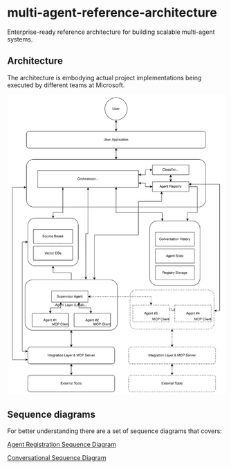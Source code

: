 # multi-agent-reference-architecture
Enterprise-ready reference architecture for building scalable multi-agent systems. 

## Architecture

The architecture is embodying actual project implementations
being executed by different teams at Microsoft.

![Architecture Diagram](./docs/Multi-Agent-Architecture.drawio.svg)

## Sequence diagrams

For better understanding there are a set of sequence diagrams that covers:

[Agent Registration Sequence Diagram](./docs/Multi-Agent-AgentRegistration-SequenceDiagram.md)

[Conversational Sequence Diagram](./docs/Multi-Agent-Conversational-SequenceDiagram.md)

